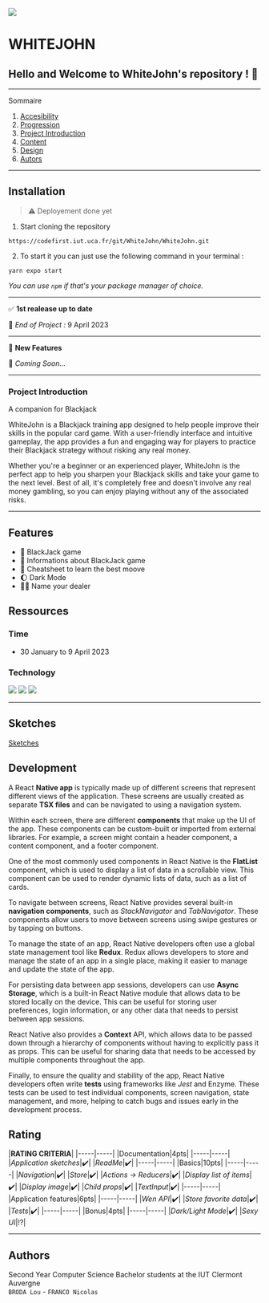 ![](images_readme/Banniere_WhiteJohn.png)   

# **WHITEJOHN**

## Hello and Welcome to WhiteJohn's repository ! 👋

*******

Sommaire 
 1. [Accesibility](#acces)
 2. [Progression](#progression)
 3. [Project Introduction](#presentation)
 4. [Content](#contenu)
 5. [Design](#conception)
 6. [Autors](#auteurs)

*******

<div id='acces'/>

## Installation

> :warning: Deployement done yet

1. Start cloning the repository 
```
https://codefirst.iut.uca.fr/git/WhiteJohn/WhiteJohn.git
```   

2. To start it you can just use the following command in your terminal : 
```
yarn expo start   
```
_You can use `npm` if that's your package manager of choice._

*******
<div id='progression'/>

:white_check_mark:  __1st realease up to date__

📆  _End of Project :_ 9 April 2023 

---

:construction: __New Features__

📆 _Coming Soon..._

*******

<div id='presentation'/>

### **Project Introduction**

A companion for Blackjack      

WhiteJohn is a Blackjack training app designed to help people improve their skills in the popular card game. With a user-friendly interface and intuitive gameplay, the app provides a fun and engaging way for players to practice their Blackjack strategy without risking any real money.   

Whether you're a beginner or an experienced player, WhiteJohn is the perfect app to help you sharpen your Blackjack skills and take your game to the next level. Best of all, it's completely free and doesn't involve any real money gambling, so you can enjoy playing without any of the associated risks.   

*******

<div id='contenu'/>

## Features

- :slot_machine: BlackJack game      
- :book: Informations about BlackJack game    
- :memo: Cheatsheet to learn the best moove 
- :moon: Dark Mode 
- :man_office_worker: Name your dealer  


## Ressources

### Time
- 30 January to 9 April 2023    

      
 ### Technology

![](https://img.shields.io/badge/React_Native-20232A?style=for-the-badge&logo=react&logoColor=61DAFB)
![](https://img.shields.io/badge/TypeScript-007ACC?style=for-the-badge&logo=typescript&logoColor=white)
![](https://img.shields.io/badge/JavaScript-323330?style=for-the-badge&logo=javascript&logoColor=F7DF1E)    

*******

<div id='conception'/>

## Sketches

[Sketches](https://www.canva.com/design/DAFY2ryev9M/G4miZcC6bDw0IBEqXj71dw/view?utm_content=DAFY2ryev9M&utm_campaign=designshare&utm_medium=link&utm_source=publishsharelink)

## Development

A React **Native app** is typically made up of different screens that represent different views of the application. These screens are usually created as separate **TSX files** and can be navigated to using a navigation system.   

Within each screen, there are different **components** that make up the UI of the app. These components can be custom-built or imported from external libraries. For example, a screen might contain a header component, a content component, and a footer component.   

One of the most commonly used components in React Native is the **FlatList** component, which is used to display a list of data in a scrollable view. This component can be used to render dynamic lists of data, such as a list of cards.   

To navigate between screens, React Native provides several built-in **navigation components**, such as *StackNavigator* and *TabNavigator*. These components allow users to move between screens using swipe gestures or by tapping on buttons.   

To manage the state of an app, React Native developers often use a global state management tool like **Redux**. Redux allows developers to store and manage the state of an app in a single place, making it easier to manage and update the state of the app.   

For persisting data between app sessions, developers can use **Async Storage**, which is a built-in React Native module that allows data to be stored locally on the device. This can be useful for storing user preferences, login information, or any other data that needs to persist between app sessions.   

React Native also provides a **Context** API, which allows data to be passed down through a hierarchy of components without having to explicitly pass it as props. This can be useful for sharing data that needs to be accessed by multiple components throughout the app.   

Finally, to ensure the quality and stability of the app, React Native developers often write **tests** using frameworks like *Jest* and Enzyme. These tests can be used to test individual components, screen navigation, state management, and more, helping to catch bugs and issues early in the development process.   

## Rating

|**RATING CRITERIA**|
|-----|-----|
|Documentation|4pts|
|-----|-----|
|*Application sketches*|:heavy_check_mark:|
|*ReadMe*|:heavy_check_mark:|
|-----|-----|
|Basics|10pts|
|-----|-----|
|*Navigation*|:heavy_check_mark:|
|*Store*|:heavy_check_mark:|
|*Actions -> Reducers*|:heavy_check_mark:|
|*Display list of items*|:heavy_check_mark:|
|*Display image*|:heavy_check_mark:|
|*Child props*|:heavy_check_mark:|
|*TextInput*|:heavy_check_mark:|
|-----|-----|
|Application features|6pts|
|-----|-----|
|*Wen API*|:heavy_check_mark:|
|*Store favorite data*|:heavy_check_mark:|
|*Tests*|:heavy_check_mark:|
|-----|-----|
|Bonus|4pts|
|-----|-----|
|*Dark/Light Mode*|:heavy_check_mark:|
|*Sexy UI*|:interrobang:|

*******

<div id='auteurs'/>

## Authors

Second Year Computer Science Bachelor students at the IUT Clermont Auvergne   
`BRODA Lou` - `FRANCO Nicolas`